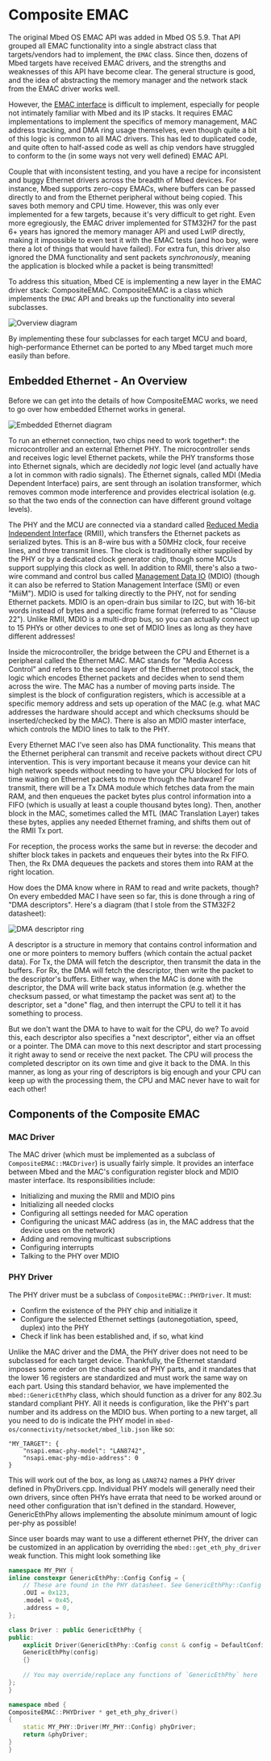 # Composite EMAC

The original Mbed OS EMAC API was added in Mbed OS 5.9. That API grouped all EMAC functionality into a single abstract class that targets/vendors had to implement, the `EMAC` class. Since then, dozens of Mbed targets have received EMAC drivers, and the strengths and weaknesses of this API have become clear. The general structure is good, and the idea of abstracting the memory manager and the network stack from the EMAC driver works well.

However, the [EMAC interface](https://github.com/mbed-ce/mbed-os/blob/0553c111850997d847dc6a3189ac0b7048304e57/connectivity/netsocket/include/netsocket/EMAC.h#L33) is difficult to implement, especially for people not intimately familiar with Mbed and its IP stacks. It requires EMAC implementations to implement the specifics of memory management, MAC address tracking, and DMA ring usage themselves, even though quite a bit of this logic is common to all MAC drivers. This has led to duplicated code, and quite often to half-assed code as well as chip vendors have struggled to conform to the (in some ways not very well defined) EMAC API. 

Couple that with inconsistent testing, and you have a recipe for inconsistent and buggy Ethernet drivers across the breadth of Mbed devices. For instance, Mbed supports zero-copy EMACs, where buffers can be passed directly to and from the Ethernet peripheral without being copied. This saves both memory and CPU time. However, this was only ever implemented for a few targets, because it's very difficult to get right. Even more egregiously, the EMAC driver implemented for STM32H7 for the past 6+ years has ignored the memory manager API and used LwIP directly, making it impossible to even test it with the EMAC tests (and hoo boy, were there a lot of things that would have failed). For extra fun, this driver also ignored the DMA functionality and sent packets _synchronously_, meaning the application is blocked while a packet is being transmitted!

To address this situation, Mbed CE is implementing a new layer in the EMAC driver stack: CompositeEMAC. CompositeEMAC is a class which implements the `EMAC` API and breaks up the functionality into several subclasses.

![Overview diagram](./doc/cemac-overview.svg)

By implementing these four subclasses for each target MCU and board, high-performance Ethernet can be ported to any Mbed target much more easily than before.

## Embedded Ethernet - An Overview

Before we can get into the details of how CompositeEMAC works, we need to go over how embedded Ethernet works in general.

![Embedded Ethernet diagram](./doc/embedded-ethernet.svg)

To run an ethernet connection, two chips need to work together*: the microcontroller and an external Ethernet PHY. The microcontroller sends and receives logic level Ethernet packets, while the PHY transforms those into Ethernet signals, which are decidedly *not* logic level (and actually have a lot in common with radio signals). The Ethernet signals, called MDI (Media Dependent Interface) pairs, are sent through an isolation transformer, which removes common mode interference and provides electrical isolation (e.g. so that the two ends of the connection can have different ground voltage levels).

The PHY and the MCU are connected via a standard called [Reduced Media Independent Interface](https://en.wikipedia.org/wiki/Media-independent_interface#RMII) (RMII), which transfers the Ethernet packets as serialized bytes. This is an 8-wire bus with a 50MHz clock, four receive lines, and three transmit lines. The clock is traditionally either supplied by the PHY or by a dedicated clock generator chip, though some MCUs support supplying this clock as well. In addition to RMII, there's also a two-wire command and control bus called [Management Data IO](https://en.wikipedia.org/wiki/Management_Data_Input/Output) (MDIO) (though it can also be referred to Station Management Interface (SMI) or even "MiiM"). MDIO is used for talking directly to the PHY, not for sending Ethernet packets. MDIO is an open-drain bus similar to I2C, but with 16-bit words instead of bytes and a specific frame format (referred to as "Clause 22"). Unlike RMII, MDIO is a multi-drop bus, so you can actually connect up to 15 PHYs or other devices to one set of MDIO lines as long as they have different addresses!

Inside the microcontroller, the bridge between the CPU and Ethernet is a peripheral called the Ethernet MAC. MAC stands for "Media Access Control" and refers to the second layer of the Ethernet protocol stack, the logic which encodes Ethernet packets and decides when to send them across the wire. The MAC has a number of moving parts inside. The simplest is the block of configuration registers, which is accessible at a specific memory address and sets up operation of the MAC (e.g. what MAC addresses the hardware should accept and which checksums should be inserted/checked by the MAC). There is also an MDIO master interface, which controls the MDIO lines to talk to the PHY.

Every Ethernet MAC I've seen also has DMA functionality. This means that the Ethernet peripheral can transmit and receive packets without direct CPU intervention. This is very important because it means your device can hit high network speeds without needing to have your CPU blocked for lots of time waiting on Ethernet packets to move through the hardware! For transmit, there will be a Tx DMA module which fetches data from the main RAM, and then enqueues the packet bytes plus control information into a FIFO (which is usually at least a couple thousand bytes long). Then, another block in the MAC, sometimes called the MTL (MAC Translation Layer) takes these bytes, applies any needed Ethernet framing, and shifts them out of the RMII Tx port.

For reception, the process works the same but in reverse: the decoder and shifter block takes in packets and enqueues their bytes into the Rx FIFO. Then, the Rx DMA dequeues the packets and stores them into RAM at the right location.

How does the DMA know where in RAM to read and write packets, though? On every embedded MAC I have seen so far, this is done through a ring of "DMA descriptors". Here's a diagram (that I stole from the STM32F2 datasheet):

![DMA descriptor ring](doc/stm32f2-eth-dma-descriptors.png)

A descriptor is a structure in memory that contains control information and one or more pointers to memory buffers (which contain the actual packet data). For Tx, the DMA will fetch the descriptor, then transmit the data in the buffers. For Rx, the DMA will fetch the descriptor, then write the packet to the descriptor's buffers. Either way, when the MAC is done with the descriptor, the DMA will write back status information (e.g. whether the checksum passed, or what timestamp the packet was sent at) to the descriptor, set a "done" flag, and then interrupt the CPU to tell it it has something to process.

But we don't want the DMA to have to wait for the CPU, do we? To avoid this, each descriptor also specifies a "next descriptor", either via an offset or a pointer. The DMA can move to this next descriptor and start processing it right away to send or receive the next packet. The CPU will process the completed descriptor on its own time and give it back to the DMA. In this manner, as long as your ring of descriptors is big enough and your CPU can keep up with the processing them, the CPU and MAC never have to wait for each other!

## Components of the Composite EMAC
### MAC Driver

The MAC driver (which must be implemented as a subclass of `CompositeEMAC::MACDriver`) is usually fairly simple. It provides an interface between Mbed and the MAC's configuration register block and MDIO master interface. Its responsibilities include:
- Initializing and muxing the RMII and MDIO pins
- Initializing all needed clocks
- Configuring all settings needed for MAC operation
- Configuring the unicast MAC address (as in, the MAC address that the device uses on the network)
- Adding and removing multicast subscriptions
- Configuring interrupts
- Talking to the PHY over MDIO

### PHY Driver

The PHY driver must be a subclass of `CompositeEMAC::PHYDriver`. It must:
- Confirm the existence of the PHY chip and initialize it
- Configure the selected Ethernet settings (autonegotiation, speed, duplex) into the PHY
- Check if link has been established and, if so, what kind

Unlike the MAC driver and the DMA, the PHY driver does not need to be subclassed for each target device. Thankfully, the Ethernet standard imposes some order on the chaotic sea of PHY parts, and it mandates that the lower 16 registers are standardized and must work the same way on each part. Using this standard behavior, we have implemented the `mbed::GenericEthPhy` class, which should function as a driver for any 802.3u standard compliant PHY. All it needs is configuration, like the PHY's part number and its address on the MDIO bus. When porting to a new target, all you need to do is indicate the PHY model in `mbed-os/connectivity/netsocket/mbed_lib.json` like so:

```json5
"MY_TARGET": {
    "nsapi.emac-phy-model": "LAN8742",
    "nsapi.emac-phy-mdio-address": 0
}
```

This will work out of the box, as long as `LAN8742` names a PHY driver defined in PhyDrivers.cpp. Individual PHY models will generally need their own drivers, since often PHYs have errata that need to be worked around or need other configuration that isn't defined in the standard. However, GenericEthPhy allows implementing the absolute minimum amount of logic per-phy as possible!

Since user boards may want to use a different ethernet PHY, the driver can be customized in an application by overriding the `mbed::get_eth_phy_driver` weak function. This might look something like

```c++
namespace MY_PHY {
inline constexpr GenericEthPhy::Config Config = {
    // These are found in the PHY datasheet. See GenericEthPhy::Config for documentation.
    .OUI = 0x123,
    .model = 0x45,
    .address = 0,
};

class Driver : public GenericEthPhy {
public:
    explicit Driver(GenericEthPhy::Config const & config = DefaultConfig):
    GenericEthPhy(config)
    {}
    
    // You may override/replace any functions of `GenericEthPhy` here
};
}

namespace mbed {
CompositeEMAC::PHYDriver * get_eth_phy_driver()
{
    static MY_PHY::Driver(MY_PHY::Config) phyDriver;
    return &phyDriver;
}
}
```